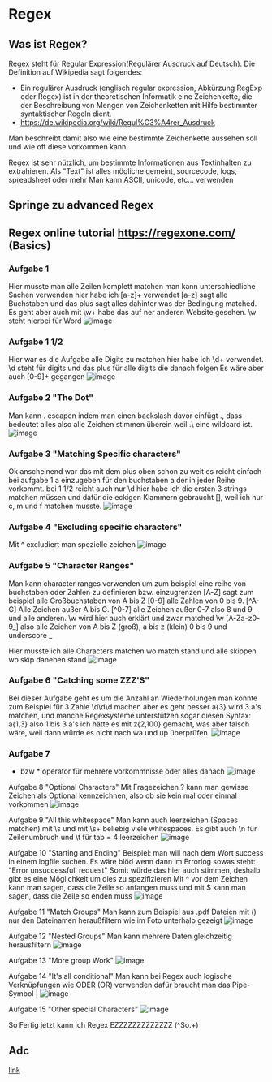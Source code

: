 # Regex

## Was ist Regex?

Regex steht für Regular Expression(Regulärer Ausdruck auf Deutsch). Die Definition auf Wikipedia sagt folgendes:
- Ein regulärer Ausdruck (englisch regular expression, Abkürzung RegExp oder Regex) ist in der theoretischen Informatik eine Zeichenkette, die der Beschreibung von Mengen von Zeichenketten mit Hilfe bestimmter syntaktischer Regeln dient.
- https://de.wikipedia.org/wiki/Regul%C3%A4rer_Ausdruck

Man beschreibt damit also wie eine bestimmte Zeichenkette aussehen soll und wie oft diese vorkommen kann.

Regex ist sehr nützlich, um bestimmte Informationen aus Textinhalten zu extrahieren. Als "Text" ist alles mögliche gemeint, sourcecode, logs, spreadsheet oder mehr
Man kann ASCII, unicode, etc... verwenden

## <a name="advancedRegex">Springe zu advanced Regex</a>

## Regex online tutorial https://regexone.com/ (Basics)

### Aufgabe 1
Hier musste man alle Zeilen komplett matchen man kann unterschiedliche Sachen verwenden hier habe ich [a-z]+ verwendet
[a-z] sagt alle Buchstaben und das plus sagt alles dahinter was der Bedingung matched.
Es geht aber auch mit \w+ habe das auf ner anderen Website gesehen. \w steht hierbei für Word
![image](https://user-images.githubusercontent.com/46607383/162590438-859ffaac-15eb-4772-a9c2-6f033354441b.png)

### Aufgabe 1 1/2
Hier war es die Aufgabe alle Digits zu matchen hier habe ich \d+ verwendet. \d steht für digits und das plus für alle digits die danach folgen
Es wäre aber auch [0-9]+ gegangen
![image](https://user-images.githubusercontent.com/46607383/162590512-80e6d5a8-016e-44d2-857e-c374a818da44.png)

### Aufgabe 2 "The Dot"
Man kann . escapen indem man einen backslash davor einfügt .\, dass bedeutet alles also alle Zeichen stimmen überein weil .\ eine wildcard ist.
![image](https://user-images.githubusercontent.com/46607383/162590677-0e7bbf05-0cb1-4c50-8fd9-dda966b8ec47.png)

### Aufgabe 3 "Matching Specific characters"
Ok anscheinend war das mit dem plus oben schon zu weit es reicht einfach bei aufgabe 1 a einzugeben für den buchstaben a der in jeder Reihe vorkommt.
bei 1 1/2 reicht auch nur \d
hier habe ich die ersten 3 strings matchen müssen und dafür die eckigen Klammern gebraucht [], weil ich nur c, m und f matchen musste.
![image](https://user-images.githubusercontent.com/46607383/162590764-faea3fe4-7a4f-4f21-b68e-0293c97e2954.png)

### Aufgabe 4 "Excluding specific characters"
Mit ^ excludiert man spezielle zeichen
![image](https://user-images.githubusercontent.com/46607383/162590908-e0491a7b-e48e-4e5d-9bb4-d4795748c00c.png)

### Aufgabe 5 "Character Ranges"
Man kann character ranges verwenden um zum beispiel eine reihe von buchstaben oder Zahlen zu definieren bzw. einzugrenzen
[A-Z] sagt zum beispiel alle Großbuchstaben von A bis Z [0-9] alle Zahlen von 0 bis 9.
[^A-G] Alle Zeichen außer A bis G. [^0-7] alle Zeichen außer 0-7 also 8 und 9 und alle anderen.
\w wird hier auch erklärt und zwar matched \w  [A-Za-z0-9_] also alle Zeichen von A bis Z (groß), a bis z (klein) 0 bis 9 und underscore _

Hier musste ich alle Characters matchen wo match stand und alle skippen wo skip daneben stand
![image](https://user-images.githubusercontent.com/46607383/162591153-91c0a899-f496-4277-92ed-c52a2899134c.png)

### Aufgabe 6 "Catching some ZZZ'S"
Bei dieser Aufgabe geht es um die Anzahl an Wiederholungen
man könnte zum Beispiel für 3 Zahle \d\d\d machen
aber es geht besser a{3} wird 3 a's matchen, und manche Regexsysteme unterstützen sogar diesen Syntax: a{1,3} also 1 bis 3 a's
ich hätte es mit z{2,100} gemacht, was aber falsch wäre, weil dann würde es nicht nach wa und up überprüfen.
![image](https://user-images.githubusercontent.com/46607383/162591443-d50d83af-972f-4a70-a03b-1bfd91a34e7f.png)

### Aufgabe 7 
+ bzw * operator für mehrere vorkommnisse oder alles danach
![image](https://user-images.githubusercontent.com/46607383/162591686-ad0cae53-3efa-40d8-84b8-d8758fd1c00f.png)

Aufgabe 8 "Optional Characters"
Mit Fragezeichen ? kann man gewisse Zeichen als Optional kennzeichnen, also ob sie kein mal oder einmal vorkommen
![image](https://user-images.githubusercontent.com/46607383/162591799-8df9ce54-5186-4fda-8c6a-f75a6c43fb6f.png)

Aufgabe 9 "All this whitespace"
Man kann auch leerzeichen (Spaces matchen) mit \s und mit \s+ beliebig viele whitespaces. Es gibt auch \n für Zeilenumbruch und \t für tab = 4 leerzeichen
![image](https://user-images.githubusercontent.com/46607383/162591896-872b93f7-06f2-44c6-b2a5-148eadd49d40.png)

Aufgabe 10 "Starting and Ending"
Beispiel: man will nach dem Wort success in einem logfile suchen. Es wäre blöd wenn dann im Errorlog sowas steht: "Error unsuccessfull request"
Somit würde das hier auch stimmen, deshalb gibt es eine Möglichkeit um dies zu spezifizieren
Mit ^ vor dem Zeichen kann man sagen, dass die Zeile so anfangen muss und mit $ kann man sagen, dass die Zeile so enden muss
![image](https://user-images.githubusercontent.com/46607383/162592045-6656009c-9d31-4dcb-a0d2-8947860a48ea.png)

Aufgabe 11 "Match Groups"
Man kann zum Beispiel aus .pdf Dateien mit () nur den Dateinamen heraußfiltern wie im Foto unterhalb gezeigt
![image](https://user-images.githubusercontent.com/46607383/162592142-af8f6228-7fb9-4cc1-93e8-c5b9d01cb2d8.png)

Aufgabe 12 "Nested Groups"
Man kann mehrere Daten gleichzeitig herausfiltern
![image](https://user-images.githubusercontent.com/46607383/162592248-df1e089e-0077-49c7-b456-1f21dc20c79b.png)

Aufgabe 13 "More group Work"
![image](https://user-images.githubusercontent.com/46607383/162592293-ae125305-6f48-4948-a8c4-1dfc022194a8.png)

Aufgabe 14 "It's all conditional"
Man kann bei Regex auch logische Verknüpfungen wie ODER (OR) verwenden dafür braucht man das Pipe-Symbol |
![image](https://user-images.githubusercontent.com/46607383/162592364-950edb77-7367-412c-8bf1-193aa50fdcd7.png)

Aufgabe 15 "Other special Characters"
![image](https://user-images.githubusercontent.com/46607383/162592412-4cc70723-59f9-47f0-addb-2a83d4f5f6ab.png)

So Fertig jetzt kann ich Regex EZZZZZZZZZZZZZ (^So.+)

## Adc


[link](#head1234)


